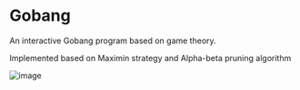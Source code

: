 # Gobang
An interactive Gobang program based on game theory. 

Implemented based on Maximin strategy and Alpha-beta pruning algorithm

![image](https://user-images.githubusercontent.com/65885110/208371233-fa152f27-f617-4d7a-8068-1a0ddf4556d6.png)
